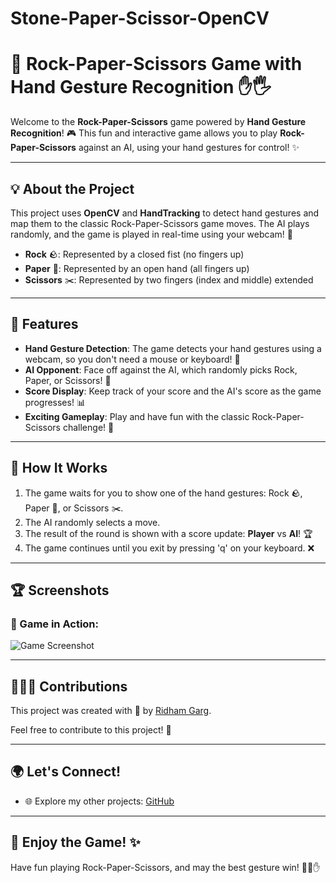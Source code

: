 # Stone-Paper-Scissor-OpenCV

# 🤖 Rock-Paper-Scissors Game with Hand Gesture Recognition ✋🖐️

Welcome to the **Rock-Paper-Scissors** game powered by **Hand Gesture Recognition**! 🎮 This fun and interactive game allows you to play **Rock-Paper-Scissors** against an AI, using your hand gestures for control! ✨

---

## 💡 About the Project

This project uses **OpenCV** and **HandTracking** to detect hand gestures and map them to the classic Rock-Paper-Scissors game moves. The AI plays randomly, and the game is played in real-time using your webcam! 🎥

- **Rock** 🪨: Represented by a closed fist (no fingers up)
- **Paper** 📄: Represented by an open hand (all fingers up)
- **Scissors** ✂️: Represented by two fingers (index and middle) extended

---

## 🎯 Features

- **Hand Gesture Detection**: The game detects your hand gestures using a webcam, so you don't need a mouse or keyboard! 👏
- **AI Opponent**: Face off against the AI, which randomly picks Rock, Paper, or Scissors! 🤖
- **Score Display**: Keep track of your score and the AI's score as the game progresses! 📊
- **Exciting Gameplay**: Play and have fun with the classic Rock-Paper-Scissors challenge! 🎉

---

## 🧠 How It Works

1. The game waits for you to show one of the hand gestures: Rock 🪨, Paper 📄, or Scissors ✂️.
2. The AI randomly selects a move.
3. The result of the round is shown with a score update: **Player** vs **AI**! 🏆
4. The game continues until you exit by pressing 'q' on your keyboard. ❌

---

## 🏆 Screenshots

### 📸 Game in Action:

![Game Screenshot](resources/game_screenshot.png)

---

## 🧑‍🤝‍🧑 Contributions

This project was created with 💖 by [Ridham Garg](https://github.com/RidhamGarg).

Feel free to contribute to this project! 🌱

---

## 🌍 Let's Connect!

- 🌐 Explore my other projects: [GitHub](https://github.com/irythmgarg)

---

## 🎉 Enjoy the Game! ✨

Have fun playing Rock-Paper-Scissors, and may the best gesture win! 🙌👊✋

